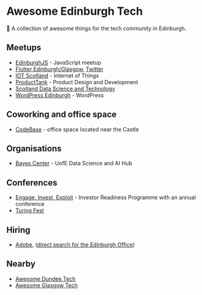 # Awesome Edinburgh Tech

🏴󠁧󠁢󠁳󠁣󠁴󠁿 A collection of awesome things for the tech community in Edinburgh.

## Meetups

- [EdinburghJS](https://www.edinburghjs.org) - JavaScript meetup
- [Flutter Edinburgh/Glasgow](https://www.meetup.com/flutter-edin-glas/), [Twitter](https://twitter.com/flutterscotland)
- [IOT Scotland](https://www.meetup.com/iotscotland/) - Internet of Things
- [ProductTank](https://www.meetup.com/producttankedi/) - Product Design and Development
- [Scotland Data Science and Technology](https://www.meetup.com/scotland-data-science-technology-meetup/)
- [WordPress Edinburgh](https://www.meetup.com/wordpress-edinburgh/) - WordPress

## Coworking and office space

- [CodeBase](https://www.thisiscodebase.com/) - office space located near the Castle

## Organisations

- [Bayes Center](https://www.ed.ac.uk/bayes) - UofE Data Science and AI Hub


## Conferences

- [Engage, Invest, Exploit](https://www.eie-invest.com/) - Investor Readiness Programme with an annual conference
- [Turing Fest](https://www.turingfest.com/)

## Hiring

- [Adobe](https://www.adobe.com/careers.html), ([direct search for the Edinburgh Office](https://adobe.wd5.myworkdayjobs.com/external_experienced?locations=3ba4ecdf4893100bc84ae0da81726bfc))


## Nearby

- [Awesome Dundee Tech](https://github.com/dougaitken/awesome-dundee-tech)
- [Awesome Glasgow Tech](https://github.com/AddJam/awesome-glasgow-tech)
